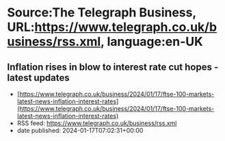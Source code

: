 # Source:The Telegraph Business, URL:https://www.telegraph.co.uk/business/rss.xml, language:en-UK

## Inflation rises in blow to interest rate cut hopes - latest updates
 - [https://www.telegraph.co.uk/business/2024/01/17/ftse-100-markets-latest-news-inflation-interest-rates](https://www.telegraph.co.uk/business/2024/01/17/ftse-100-markets-latest-news-inflation-interest-rates)
 - RSS feed: https://www.telegraph.co.uk/business/rss.xml
 - date published: 2024-01-17T07:02:31+00:00



